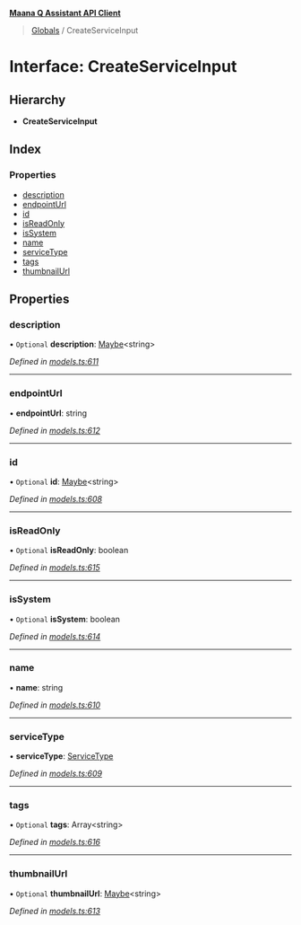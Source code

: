 **[Maana Q Assistant API Client](../README.md)**

> [Globals](../README.md) / CreateServiceInput

# Interface: CreateServiceInput

## Hierarchy

* **CreateServiceInput**

## Index

### Properties

* [description](createserviceinput.md#description)
* [endpointUrl](createserviceinput.md#endpointurl)
* [id](createserviceinput.md#id)
* [isReadOnly](createserviceinput.md#isreadonly)
* [isSystem](createserviceinput.md#issystem)
* [name](createserviceinput.md#name)
* [serviceType](createserviceinput.md#servicetype)
* [tags](createserviceinput.md#tags)
* [thumbnailUrl](createserviceinput.md#thumbnailurl)

## Properties

### description

• `Optional` **description**: [Maybe](../README.md#maybe)\<string>

*Defined in [models.ts:611](https://github.com/maana-io/q-assistant-client/blob/2b2b176/src/models.ts#L611)*

___

### endpointUrl

•  **endpointUrl**: string

*Defined in [models.ts:612](https://github.com/maana-io/q-assistant-client/blob/2b2b176/src/models.ts#L612)*

___

### id

• `Optional` **id**: [Maybe](../README.md#maybe)\<string>

*Defined in [models.ts:608](https://github.com/maana-io/q-assistant-client/blob/2b2b176/src/models.ts#L608)*

___

### isReadOnly

• `Optional` **isReadOnly**: boolean

*Defined in [models.ts:615](https://github.com/maana-io/q-assistant-client/blob/2b2b176/src/models.ts#L615)*

___

### isSystem

• `Optional` **isSystem**: boolean

*Defined in [models.ts:614](https://github.com/maana-io/q-assistant-client/blob/2b2b176/src/models.ts#L614)*

___

### name

•  **name**: string

*Defined in [models.ts:610](https://github.com/maana-io/q-assistant-client/blob/2b2b176/src/models.ts#L610)*

___

### serviceType

•  **serviceType**: [ServiceType](../enums/servicetype.md)

*Defined in [models.ts:609](https://github.com/maana-io/q-assistant-client/blob/2b2b176/src/models.ts#L609)*

___

### tags

• `Optional` **tags**: Array\<string>

*Defined in [models.ts:616](https://github.com/maana-io/q-assistant-client/blob/2b2b176/src/models.ts#L616)*

___

### thumbnailUrl

• `Optional` **thumbnailUrl**: [Maybe](../README.md#maybe)\<string>

*Defined in [models.ts:613](https://github.com/maana-io/q-assistant-client/blob/2b2b176/src/models.ts#L613)*
